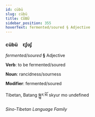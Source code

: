 ```yaml
---
id: cübü
slug: cübü
title: CÜBÜ
sidebar_position: 355
hoverText: fermented/soured § Adjective
---
```


### cübü&emsp;<span kind="abugida">ꞇʄʋʄ</span>

*fermented/soured* **§** Adjective

**Verb**: to be fermented/soured

**Noun**: rancidness/sourness

**Modifier**: fermented/soured

Tibetan, Batang སྐྱུར་མོ skyur mo undefined

*Sino-Tibetan Language Family*